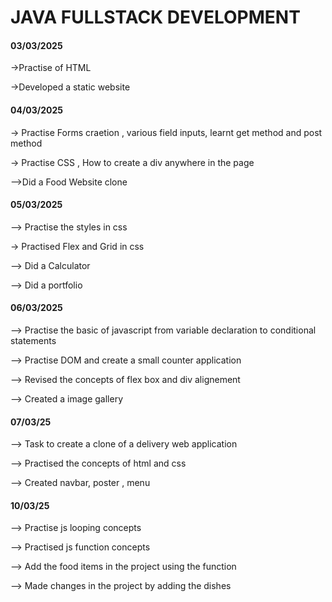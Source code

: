 # JAVA FULLSTACK DEVELOPMENT
#### 03/03/2025

->Practise of HTML

->Developed a static website

#### 04/03/2025

-> Practise Forms craetion , various field inputs, learnt get method and post method

-> Practise CSS , How to create a div anywhere in the page

-->Did a Food Website clone

#### 05/03/2025

--> Practise the styles in css

-> Practised Flex and Grid in css

--> Did a Calculator

--> Did a portfolio

#### 06/03/2025

--> Practise the basic of javascript from variable declaration to conditional statements

--> Practise DOM and  create a small counter application

--> Revised the concepts of flex box and div alignement

--> Created a image gallery

#### 07/03/25

--> Task to create a clone of a delivery web application

--> Practised the concepts of html and css

--> Created navbar, poster , menu

#### 10/03/25

--> Practise js looping concepts

--> Practised js function concepts

--> Add the food items in the project using the function

--> Made changes in the project by adding the dishes

